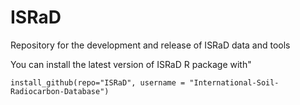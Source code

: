 # ISRaD
Repository for the development and release of ISRaD data and tools

You can install the latest version of ISRaD R package with"

```
install_github(repo="ISRaD", username = "International-Soil-Radiocarbon-Database")
```
